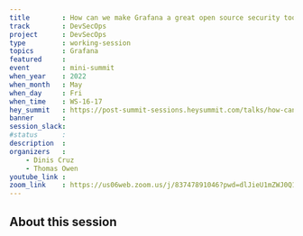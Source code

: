 ```yaml
---
title        : How can we make Grafana a great open source security tool?
track        : DevSecOps
project      : DevSecOps
type         : working-session
topics       : Grafana
featured     :
event        : mini-summit
when_year    : 2022
when_month   : May
when_day     : Fri
when_time    : WS-16-17
hey_summit   : https://post-summit-sessions.heysummit.com/talks/how-can-we-make-grafana-a-great-open-source-security-tool/
banner       : 
session_slack:
#status      : 
description  :
organizers   :
    - Dinis Cruz
    - Thomas Owen
youtube_link : 
zoom_link    : https://us06web.zoom.us/j/83747891046?pwd=dlJieU1mZWJ0Q1BmY1Q0Rm9lYytDUT09
---
```


## About this session
